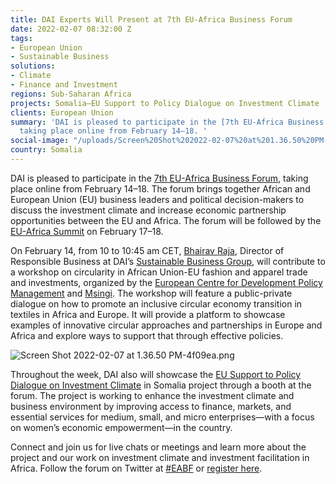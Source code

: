 ```yaml
---
title: DAI Experts Will Present at 7th EU-Africa Business Forum
date: 2022-02-07 08:32:00 Z
tags:
- European Union
- Sustainable Business
solutions:
- Climate
- Finance and Investment
regions: Sub-Saharan Africa
projects: Somalia—EU Support to Policy Dialogue on Investment Climate
clients: European Union
summary: 'DAI is pleased to participate in the [7th EU-Africa Business Forum](https://www.euafrica-businessforum.com/),
  taking place online from February 14–18. '
social-image: "/uploads/Screen%20Shot%202022-02-07%20at%201.36.50%20PM-3f2d04.png"
country: Somalia
---
```


DAI is pleased to participate in the [7th EU-Africa Business Forum](https://www.euafrica-businessforum.com/), taking place online from February 14–18. The forum brings together African and European Union (EU) business leaders and political decision-makers to discuss the investment climate and increase economic partnership opportunities between the EU and Africa. The forum will be followed by the [EU-Africa Summit](https://www.consilium.europa.eu/en/meetings/international-summit/2022/02/17-18/) on February 17–18. 

On February 14, from 10 to 10:45 am CET, [Bhairav Raja](https://www.dai.com/who-we-are/our-team/bhairav-raja), Director of Responsible Business at DAI’s [Sustainable Business Group](https://www.dai.com/our-work/solutions/sustainable-business), will contribute to a workshop on circularity in African Union-EU fashion and apparel trade and investments, organized by the [European Centre for Development Policy Management](https://ecdpm.org/) and [Msingi](https://www.msingi.com/). The workshop will feature a public-private dialogue on how to promote an inclusive circular economy transition in textiles in Africa and Europe. It will provide a platform to showcase examples of innovative circular approaches and partnerships in Europe and Africa and explore ways to support that through effective policies. 

![Screen Shot 2022-02-07 at 1.36.50 PM-4f09ea.png](/uploads/Screen%20Shot%202022-02-07%20at%201.36.50%20PM-4f09ea.png)

Throughout the week, DAI also will showcase the [EU Support to Policy Dialogue on Investment Climate](https://www.dai.com/our-work/projects/somalia-eu-support-to-policy-dialogue-on-investment-climate) in Somalia project through a booth at the forum. The project is working to enhance the investment climate and business environment by improving access to finance, markets, and essential services for medium, small, and micro enterprises—with a focus on women’s economic empowerment—in the country.

Connect and join us for live chats or meetings and learn more about the project and our work on investment climate and investment facilitation in Africa. Follow the forum on Twitter at ‌‌[#EABF](https://twitter.com/search?q=%23EABF&src=typed_query&f=live) or [register here](https://eu.eventscloud.com/ereg/index.php?eventid=200234866&).